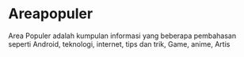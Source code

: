 # Areapopuler
Area Populer adalah kumpulan informasi yang beberapa pembahasan seperti Android, teknologi, internet, tips dan trik, Game, anime, Artis
